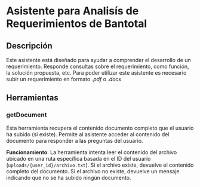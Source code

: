 # Asistente para Analisís de Requerimientos de Bantotal

## Descripción

Este asistente está diseñado para ayudar a comprender el desarrollo de un requerimiento. Responde consultas sobre el requerimiento, como función, la solución propuesta, etc. Para poder utilizar este asistente es necesario subir un requerimiento en formato _.pdf_ o _.docx_

## Herramientas

### getDocument

Esta herramienta recupera el contenido documento completo que el usuario ha subido (si existe). Permite al asistente acceder al contenido del documento para responder a las preguntas del usuario.

**Funcionamiento**: La herramienta intenta leer el contenido del archivo ubicado en una ruta específica basada en el ID del usuario (`uploads/{user_id}/archivo.txt`). Si el archivo existe, devuelve el contenido completo del documento. Si el archivo no existe, devuelve un mensaje indicando que no se ha subido ningún documento.
